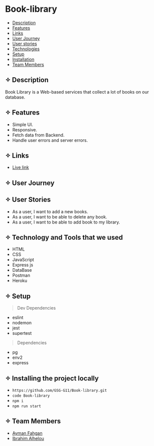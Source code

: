 # Book-library

- [Description](#Description)
- [Features](#features)
- [Links](#Links)
- [User Journey](#Journey)
- [User stories](#stories)
- [Technologies](#Technology)
- [Setup](#setup)
- [Installation](#install)
- [Team Members](#team)

## ✧ <span id='Description'>Description</span>


Book Library is a Web-based services that collect a lot of books on our database.

## ✧ <span id="features">Features</span>

- Simple UI.
- Responsive.
- Fetch data from Backend.
- Handle user errors and server errors.

## ✧ <span id='Links'>Links</span>

- [Live link](https://reddit-express-nada-ayman.herokuapp.com/)

## ✧ <span id='Journey'>User Journey</span>


## ✧ <span id='stories'>User Stories</span>

- As a user, I want to add a new books.
- As a user, I want to be able to delete any book.
- As a user, I want to be able to add book to my library. 


## ✧ <span id='Technology'>Technology and Tools that we used</span>

- HTML
- CSS
- JavaScript
- Express js
- DataBase
- Postman
- Heroku


## ✧ <span id="setup">Setup</span>

> Dev Dependencies

- eslint
- nodemon
- jest
- supertest

> Dependencies

- pg
- env2
- express

## ✧ <span id='install'>Installing the project locally</span>

- `https://github.com/GSG-G11/Book-library.git`
- `code Book-library`
- `npm i`
- `npm run start`

## ✧ <span id='team'>Team Members</span>
- [Ayman Fahgan](https://github.com/AFahgan)
- [Ibrahim Alhelou](https://github.com/KAHMOOSHA)